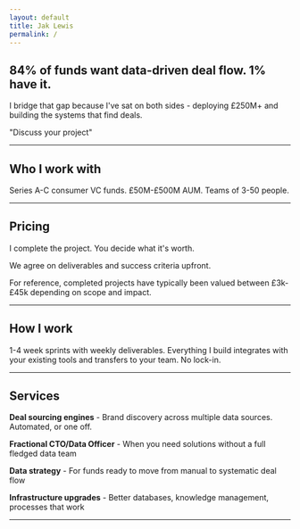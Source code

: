 ```yaml
---
layout: default
title: Jak Lewis
permalink: /
---
```

## 84% of funds want data-driven deal flow. 1% have it.

I bridge that gap because I've sat on both sides - deploying £250M+ and building the systems that find deals.

"Discuss your project" 

***
## Who I work with

Series A-C consumer VC funds. £50M-£500M AUM. Teams of 3-50 people.

***
## Pricing 

I complete the project. You decide what it's worth.

We agree on deliverables and success criteria upfront. 

For reference, completed projects have typically been valued between £3k-£45k depending on scope and impact.
***
## How I work 

1-4 week sprints with weekly deliverables. Everything I build integrates with your existing tools and transfers to your team. No lock-in.
***
## Services

**Deal sourcing engines** - Brand discovery across multiple data sources. Automated, or one off. 

**Fractional CTO/Data Officer** - When you need solutions without a full fledged data team

**Data strategy** - For funds ready to move from manual to systematic deal flow

**Infrastructure upgrades** - Better databases, knowledge management, processes that work 

***
